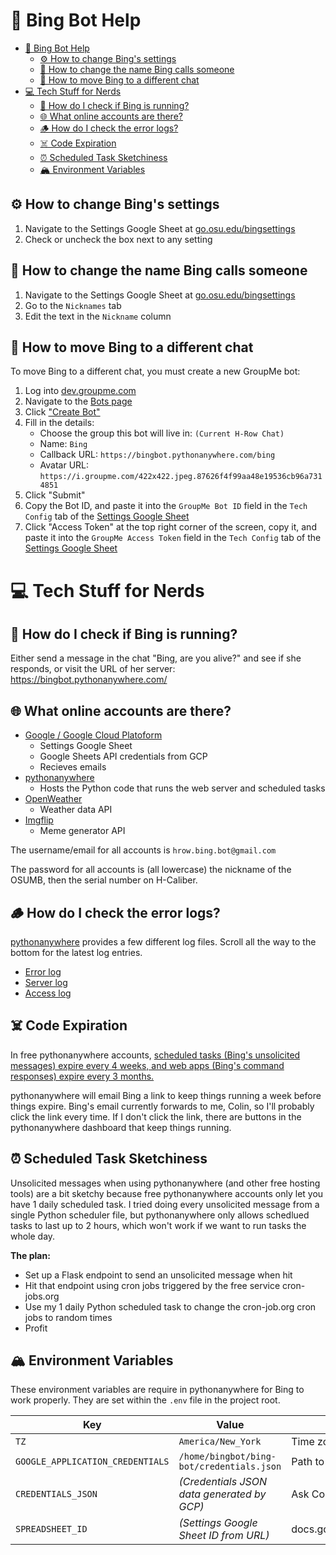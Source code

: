 # 🦏 Bing Bot Help

- [🦏 Bing Bot Help](#-bing-bot-help)
  - [⚙️ How to change Bing's settings](#️-how-to-change-bings-settings)
  - [🙋 How to change the name Bing calls someone](#-how-to-change-the-name-bing-calls-someone)
  - [📲 How to move Bing to a different chat](#-how-to-move-bing-to-a-different-chat)
- [💻 Tech Stuff for Nerds](#-tech-stuff-for-nerds)
  - [🏃 How do I check if Bing is running?](#-how-do-i-check-if-bing-is-running)
  - [🌐 What online accounts are there?](#-what-online-accounts-are-there)
  - [🪵 How do I check the error logs?](#-how-do-i-check-the-error-logs)
  - [☠️ Code Expiration](#️-code-expiration)
  - [⏰ Scheduled Task Sketchiness](#-scheduled-task-sketchiness)
  - [🏔 Environment Variables](#-environment-variables)

## ⚙️ How to change Bing's settings

1. Navigate to the Settings Google Sheet at [go.osu.edu/bingsettings](https://go.osu.edu/bingsettings)
2. Check or uncheck the box next to any setting

## 🙋 How to change the name Bing calls someone

1. Navigate to the Settings Google Sheet at [go.osu.edu/bingsettings](https://go.osu.edu/bingsettings)
2. Go to the `Nicknames` tab
3. Edit the text in the `Nickname` column

## 📲 How to move Bing to a different chat

To move Bing to a different chat, you must create a new GroupMe bot:

1. Log into [dev.groupme.com](https://dev.groupme.com)
2. Navigate to the [Bots page](https://dev.groupme.com/bots)
3. Click ["Create Bot"](https://dev.groupme.com/bots/new)
4. Fill in the details:
   - Choose the group this bot will live in: `(Current H-Row Chat)`
   - Name: `Bing`
   - Callback URL: `https://bingbot.pythonanywhere.com/bing`
   - Avatar URL: `https://i.groupme.com/422x422.jpeg.87626f4f99aa48e19536cb96a7314851`
5. Click "Submit"
6. Copy the Bot ID, and paste it into the `GroupMe Bot ID` field in the `Tech Config` tab of the [Settings Google Sheet](https://go.osu.edu/bingsettings)
7. Click "Access Token" at the top right corner of the screen, copy it, and paste it into the `GroupMe Access Token` field in the `Tech Config` tab of the [Settings Google Sheet](https://go.osu.edu/bingsettings)

# 💻 Tech Stuff for Nerds

## 🏃 How do I check if Bing is running?
Either send a message in the chat "Bing, are you alive?" and see if she responds, or visit the URL of her server: https://bingbot.pythonanywhere.com/

## 🌐 What online accounts are there?

- [Google / Google Cloud Platoform](https://cloud.google.com/)
  - Settings Google Sheet
  - Google Sheets API credentials from GCP
  - Recieves emails
- [pythonanywhere](https://www.pythonanywhere.com/user/bingbot/webapps/#tab_id_bingbot_pythonanywhere_com)
  - Hosts the Python code that runs the web server and scheduled tasks
- [OpenWeather](https://home.openweathermap.org/api_keys)
  - Weather data API
- [Imgflip](https://imgflip.com/api)
  - Meme generator API

The username/email for all accounts is `hrow.bing.bot@gmail.com`

The password for all accounts is (all lowercase) the nickname of the OSUMB, then the serial number on H-Caliber.

## 🪵 How do I check the error logs?

[pythonanywhere](https://www.pythonanywhere.com/user/bingbot/files/var/log) provides a few different log files. Scroll all the way to the bottom for the latest log entries.

- [Error log](https://www.pythonanywhere.com/user/bingbot/files/var/log/bingbot.pythonanywhere.com.error.log)
- [Server log](https://www.pythonanywhere.com/user/bingbot/files/var/log/bingbot.pythonanywhere.com.server.log)
- [Access log](https://www.pythonanywhere.com/user/bingbot/files/var/log/bingbot.pythonanywhere.com.access.log)

## ☠️ Code Expiration

In free pythonanywhere accounts, [scheduled tasks (Bing's unsolicited messages) expire every 4 weeks, and web apps (Bing's command responses) expire every 3 months.](https://blog.pythonanywhere.com/129/)

  pythonanywhere will email Bing a link to keep things running a week before things expire. Bing's email currently forwards to me, Colin, so I'll probably click the link every time. If I don't click the link, there are buttons in the pythonanywhere dashboard that keep things running.

## ⏰ Scheduled Task Sketchiness

Unsolicited messages when using pythonanywhere (and other free hosting tools) are a bit sketchy because free pythonanywhere accounts only let you have 1 daily scheduled task. I tried doing every unsolicited message from a single Python scheduler file, but pythonanywhere only allows schedlued tasks to last up to 2 hours, which won't work if we want to run tasks the whole day.

__The plan:__
- Set up a Flask endpoint to send an unsolicited message when hit
- Hit that endpoint using cron jobs triggered by the free service cron-jobs.org
- Use my 1 daily Python scheduled task to change the cron-job.org cron jobs to random times
- Profit

## 🏔 Environment Variables

These environment variables are require in pythonanywhere for Bing to work properly. They are set within the `.env` file in the project root.

| Key                              | Value                                      | Notes                                      |
| -------------------------------- | ------------------------------------------ | ------------------------------------------ |
| `TZ`                             | `America/New_York`                         | Time zone used for scheduled jobs          |
| `GOOGLE_APPLICATION_CREDENTIALS` | `/home/bingbot/bing-bot/credentials.json`  | Path to Google credentials file            |
| `CREDENTIALS_JSON`               | _(Credentials JSON data generated by GCP)_ | Ask Colin if you need this                 |
| `SPREADSHEET_ID`                 | _(Settings Google Sheet ID from URL)_      | docs.google.com/spreadsheets/d/`ID`/edit |
